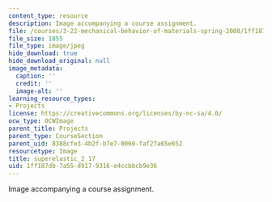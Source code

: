 ```yaml
---
content_type: resource
description: Image accompanying a course assignment.
file: /courses/3-22-mechanical-behavior-of-materials-spring-2008/1ff187db7a55d9179316e4ccbbcb9e36_superelastic_2_17.jpg
file_size: 1855
file_type: image/jpeg
hide_download: true
hide_download_original: null
image_metadata:
  caption: ''
  credit: ''
  image-alt: ''
learning_resource_types:
- Projects
license: https://creativecommons.org/licenses/by-nc-sa/4.0/
ocw_type: OCWImage
parent_title: Projects
parent_type: CourseSection
parent_uid: 8388cfe3-4b2f-b7e7-0060-faf27a65e652
resourcetype: Image
title: superelastic_2_17
uid: 1ff187db-7a55-d917-9316-e4ccbbcb9e36
---
```

Image accompanying a course assignment.